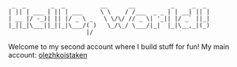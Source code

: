      _  _       _  _          __      __          _     _  _ 
    | || | ___ | || | ___     \ \    / /___  _ _ | | __| || |
    | __ |/ -_)| || |/ _ \ _   \ \/\/ // _ \| '_|| |/ _` ||_|
    |_||_|\___||_||_|\___/( )   \_/\_/ \___/|_|  |_|\__,_|(_)
                          |/                                 

Welcome to my second account where I build stuff for fun!
My main account: [olezhkoistaken](https://github.com/olezhkoistaken)

